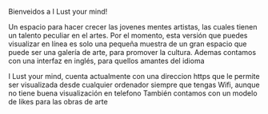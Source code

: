 Bienveidos a I Lust your mind!

Un espacio para hacer crecer las jovenes mentes artistas, las cuales tienen un talento peculiar en el artes. Por el momento, esta versión que puedes visualizar en línea es
solo una pequeña muestra de un gran espacio que puede ser una galería de arte, para promover la cultura. Ademas contamos con una interfaz en inglés, para quellos amantes del idioma

I Lust your mind, cuenta actualmente con una direccion https que le permite ser visualizada desde cualquier ordenador siempre que tengas Wifi, aunque no tiene buena visualización en telefono
También contamos con un modelo de likes para las obras de arte
